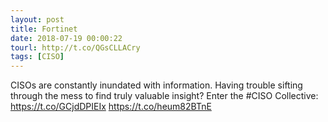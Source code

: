 ```yaml
---
layout: post
title: Fortinet
date: 2018-07-19 00:00:22
tourl: http://t.co/QGsCLLACry
tags: [CISO]
---
```

CISOs are constantly inundated with information. Having trouble sifting through the mess to find truly valuable insight? Enter the #CISO Collective: https://t.co/GCjdDPIEIx https://t.co/heum82BTnE